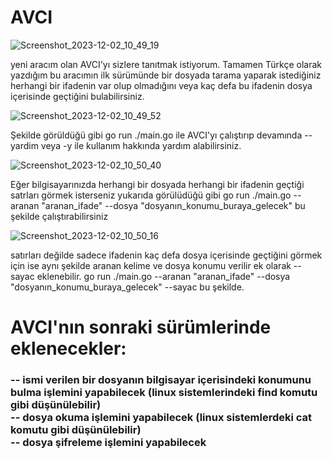 # AVCI
![Screenshot_2023-12-02_10_49_19](https://github.com/bdaggg/AVCI/assets/110742864/0beba60f-fcc2-4f53-b46d-87c5d985a799)

yeni aracım olan AVCI'yı sizlere tanıtmak istiyorum. Tamamen Türkçe olarak yazdığım bu aracımın ilk sürümünde bir dosyada tarama yaparak 
istediğiniz herhangi bir ifadenin var olup olmadığını veya kaç defa bu ifadenin dosya içerisinde geçtiğini bulabilirsiniz. 

![Screenshot_2023-12-02_10_49_52](https://github.com/bdaggg/AVCI/assets/110742864/10e2daf2-590d-420d-8467-47e34c915f36)

Şekilde görüldüğü gibi go run ./main.go ile AVCI'yı çalıştırıp devamında --yardim veya -y ile kullanım hakkında yardım alabilirsiniz. 

![Screenshot_2023-12-02_10_50_40](https://github.com/bdaggg/AVCI/assets/110742864/f3a2ac3d-fc0f-45a3-b5bd-e46974b98da8)

Eğer bilgisayarınızda herhangi bir dosyada herhangi bir ifadenin geçtiği satrları görmek isterseniz yukarıda görülüdüğü gibi 
go run ./main.go --aranan "aranan_ifade" --dosya "dosyanın_konumu_buraya_gelecek"
bu şekilde çalıştırabilirsiniz

![Screenshot_2023-12-02_10_50_16](https://github.com/bdaggg/AVCI/assets/110742864/44dbcd71-af80-4ff5-b0f0-c74cadc282b1)

satırları değilde sadece ifadenin kaç defa dosya içerisinde geçtiğini görmek için ise  aynı şekilde aranan kelime ve dosya konumu verilir ek olarak
--sayac eklenebilir. go run ./main.go --aranan "aranan_ifade" --dosya "dosyanın_konumu_buraya_gelecek" --sayac bu şekilde. 


<h1>AVCI'nın sonraki sürümlerinde eklenecekler:</h1>



<h3>
-- ismi verilen bir dosyanın bilgisayar içerisindeki konumunu bulma işlemini yapabilecek (linux sistemlerindeki find komutu gibi düşünülebilir)<br>
-- dosya okuma işlemini yapabilecek (linux sistemlerdeki cat komutu gibi düşünülebilir)<br>
-- dosya şifreleme işlemini yapabilecek</h3>
